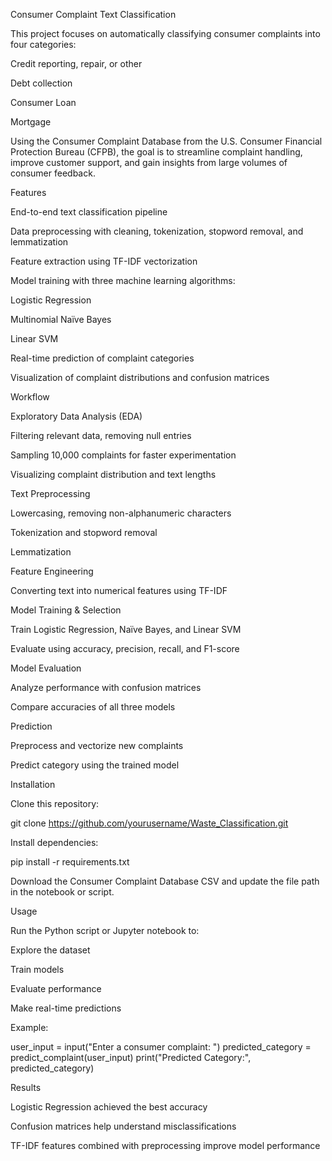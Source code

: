 Consumer Complaint Text Classification

This project focuses on automatically classifying consumer complaints into four categories:

Credit reporting, repair, or other

Debt collection

Consumer Loan

Mortgage

Using the Consumer Complaint Database
 from the U.S. Consumer Financial Protection Bureau (CFPB), the goal is to streamline complaint handling, improve customer support, and gain insights from large volumes of consumer feedback.

Features

End-to-end text classification pipeline

Data preprocessing with cleaning, tokenization, stopword removal, and lemmatization

Feature extraction using TF-IDF vectorization

Model training with three machine learning algorithms:

Logistic Regression

Multinomial Naïve Bayes

Linear SVM

Real-time prediction of complaint categories

Visualization of complaint distributions and confusion matrices

Workflow

Exploratory Data Analysis (EDA)

Filtering relevant data, removing null entries

Sampling 10,000 complaints for faster experimentation

Visualizing complaint distribution and text lengths

Text Preprocessing

Lowercasing, removing non-alphanumeric characters

Tokenization and stopword removal

Lemmatization

Feature Engineering

Converting text into numerical features using TF-IDF

Model Training & Selection

Train Logistic Regression, Naïve Bayes, and Linear SVM

Evaluate using accuracy, precision, recall, and F1-score

Model Evaluation

Analyze performance with confusion matrices

Compare accuracies of all three models

Prediction

Preprocess and vectorize new complaints

Predict category using the trained model

Installation

Clone this repository:

git clone https://github.com/yourusername/Waste_Classification.git


Install dependencies:

pip install -r requirements.txt


Download the Consumer Complaint Database CSV and update the file path in the notebook or script.

Usage

Run the Python script or Jupyter notebook to:

Explore the dataset

Train models

Evaluate performance

Make real-time predictions

Example:

user_input = input("Enter a consumer complaint: ")
predicted_category = predict_complaint(user_input)
print("Predicted Category:", predicted_category)

Results

Logistic Regression achieved the best accuracy

Confusion matrices help understand misclassifications

TF-IDF features combined with preprocessing improve model performance

